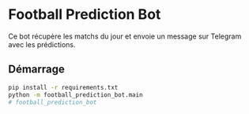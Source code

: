 # Football Prediction Bot

Ce bot récupère les matchs du jour et envoie un message sur Telegram avec les prédictions.

## Démarrage

```bash
pip install -r requirements.txt
python -m football_prediction_bot.main
#   f o o t b a l l _ p r e d i c t i o n _ b o t  
 